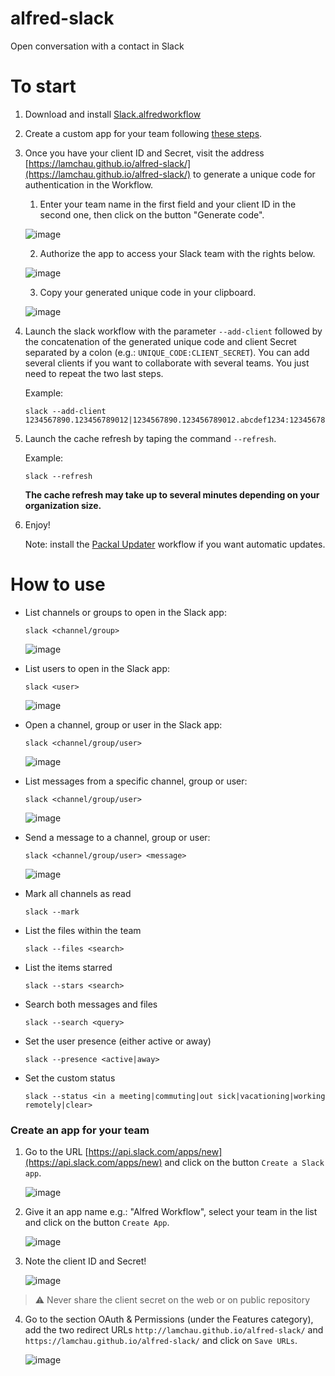 alfred-slack
============

Open conversation with a contact in Slack

# To start
1. Download and install [Slack.alfredworkflow](https://github.com/packal/repository/raw/master/com.yannickglt.alfred2.slack/slack.alfredworkflow)
2. Create a custom app for your team following [these steps](#create-an-app-for-your-team).
3. Once you have your client ID and Secret, visit the address [https://lamchau.github.io/alfred-slack/](https://lamchau.github.io/alfred-slack/) to generate a unique code for authentication in the Workflow.

    1. Enter your team name in the first field and your client ID in the second one, then click on the button "Generate code".

      ![image](https://user-images.githubusercontent.com/1006426/46915167-2494ff80-cfa8-11e8-81cd-25ff613cfdf4.png)

    2. Authorize the app to access your Slack team with the rights below.

      ![image](https://user-images.githubusercontent.com/1006426/46915174-38d8fc80-cfa8-11e8-8aae-9b3da44db2c2.png)

    3. Copy your generated unique code in your clipboard.

      ![image](https://user-images.githubusercontent.com/1006426/46915183-50b08080-cfa8-11e8-9a70-12fe531185e0.png)

4. Launch the slack workflow with the parameter `--add-client` followed by the concatenation of the generated unique code and client Secret separated by a colon (e.g.: `UNIQUE_CODE:CLIENT_SECRET`).
You can add several clients if you want to collaborate with several teams. You just need to repeat the two last steps.

    Example:
    ```
    slack --add-client 1234567890.123456789012|1234567890.123456789012.abcdef1234:1234567890abcdef1234567890abcdef
    ```
5. Launch the cache refresh by taping the command `--refresh`.

    Example:
    ```
    slack --refresh
    ```
    **The cache refresh may take up to several minutes depending on your organization size.**

6. Enjoy!

   Note: install the [Packal Updater](http://www.packal.org/workflow/packal-updater) workflow if you want automatic updates.

# How to use
- List channels or groups to open in the Slack app:

  ```
  slack <channel/group>
  ```
  ![image](https://cloud.githubusercontent.com/assets/1006426/10527597/a4c81c44-7391-11e5-9009-625d1e6957f1.png)


- List users to open in the Slack app:

  ```
  slack <user>
  ```
  ![image](https://cloud.githubusercontent.com/assets/1006426/10527601/aa77ab3c-7391-11e5-9e04-1b937ef35206.png)

- Open a channel, group or user in the Slack app:

  ```
  slack <channel/group/user>
  ```
  ![image](https://user-images.githubusercontent.com/1006426/29512380-5298e878-8662-11e7-9968-1ae765d4d75c.gif)

- List messages from a specific channel, group or user:

  ```
  slack <channel/group/user>
  ```
  ![image](https://cloud.githubusercontent.com/assets/1006426/10527030/918dd7f2-738e-11e5-9ea1-4bf74a0dd9cb.png)

- Send a message to a channel, group or user:

  ```
  slack <channel/group/user> <message>
  ```
  ![image](https://cloud.githubusercontent.com/assets/1006426/10527561/6966d26c-7391-11e5-8907-ee2999e3ef36.png)

- Mark all channels as read

  ```
  slack --mark
  ```

- List the files within the team

  ```
  slack --files <search>
  ```

- List the items starred

  ```
  slack --stars <search>
  ```

- Search both messages and files

  ```
  slack --search <query>
  ```

- Set the user presence (either active or away)

  ```
  slack --presence <active|away>
  ```

- Set the custom status

  ```
  slack --status <in a meeting|commuting|out sick|vacationing|working remotely|clear>
  ```

### Create an app for your team
1. Go to the URL [https://api.slack.com/apps/new](https://api.slack.com/apps/new) and click on the button `Create a Slack app`.

    ![image](https://cloud.githubusercontent.com/assets/1006426/25681953/9067e094-3056-11e7-9f8d-4ea2b0627eff.png)

2. Give it an app name e.g.: "Alfred Workflow", select your team in the list and click on the button `Create App`.

    ![image](https://cloud.githubusercontent.com/assets/1006426/25682019/d5db3450-3056-11e7-8f24-470463ce6dd5.png)

3. Note the client ID and Secret!

    ![image](https://cloud.githubusercontent.com/assets/1006426/25771653/e8aba62a-3257-11e7-88e0-050723b7058e.png)

> :warning: Never share the client secret on the web or on public repository

4. Go to the section OAuth & Permissions (under the Features category), add the two redirect URLs `http://lamchau.github.io/alfred-slack/` and `https://lamchau.github.io/alfred-slack/` and click on `Save URLs`.

    ![image](https://user-images.githubusercontent.com/1006426/29512021-5b623578-8661-11e7-96b4-6650e735b4f4.png)
